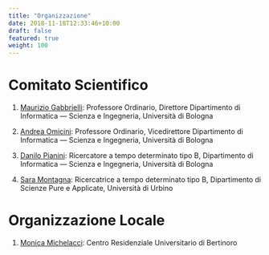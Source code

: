 ```yaml
---
title: "Organizzazione"
date: 2018-11-18T12:33:46+10:00
draft: false
featured: true
weight: 100
---
```


# Comitato Scientifico

1. [Maurizio Gabbrielli](https://www.unibo.it/sitoweb/maurizio.gabbrielli): Professore Ordinario, Direttore Dipartimento di Informatica — Scienza e Ingegneria, Università di Bologna

1. [Andrea Omicini](https://www.unibo.it/sitoweb/andrea.omicini): Professore Ordinario, Vicedirettore Dipartimento di Informatica — Scienza e Ingegneria, Università di Bologna

1. [Danilo Pianini](https://www.unibo.it/sitoweb/danilo.pianini): Ricercatore a tempo determinato tipo B, Dipartimento di Informatica — Scienza e Ingegneria, Università di Bologna

1. [Sara Montagna](https://www.uniurb.it/persone/sara-montagna): Ricercatrice a tempo determinato tipo B, Dipartimento di Scienze Pure e Applicate, Università di Urbino


<!-- 2. Smontagna 

![Smontagnatest](https://www.unibo.it/uniboweb/utils/UserImage.aspx?IdAnagrafica=419402&IdFoto=4124a300)
-->

# Organizzazione Locale

1. [Monica Michelacci](mailto:mmichelacci@ceub.it): Centro Residenziale Universitario di Bertinoro
